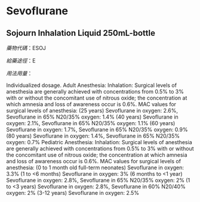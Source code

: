 # Sevoflurane

## Sojourn Inhalation Liquid 250mL-bottle

*藥物代碼*：ESOJ

*給藥途徑*：E

*用法用量*：

Individualized dosage.
Adult Anesthesia:
Inhalation: Surgical levels of anesthesia are generally achieved with concentrations from 0.5% to 3% with or without the concomitant use of nitrous oxide; the concentration at which amnesia and loss of awareness occur is 0.6%. 
MAC values for surgical levels of anesthesia:
(25 years) Sevoflurane in oxygen: 2.6%, Sevoflurane in 65% N20/35% oxygen: 1.4%
(40 years) Sevoflurane in oxygen: 2.1%, Sevoflurane in 65% N20/35% oxygen: 1.1%
(60 years) Sevoflurane in oxygen: 1.7%, Sevoflurane in 65% N20/35% oxygen: 0.9%
(80 years) Sevoflurane in oxygen: 1.4%, Sevoflurane in 65% N20/35% oxygen: 0.7%
Pediatric Anesthesia:
Inhalation: Surgical levels of anesthesia are generally achieved with concentrations from 0.5% to 3% with or without the concomitant use of nitrous oxide; the concentration at which amnesia and loss of awareness occur is 0.6%.
MAC values for surgical levels of anesthesia:
(0 to 1 month old full-term neonates) Sevoflurane in oxygen: 3.3% 
(1 to <6 months) Sevoflurane in oxygen: 3%
(6 months to <1 year) Sevoflurane in oxygen: 2.8%, Sevoflurane in 65% N20/35% oxygen: 2%
(1 to <3 years) Sevoflurane in oxygen: 2.8%, Sevoflurane in 60% N20/40% oxygen: 2%
(3-12 years) Sevoflurane in oxygen: 2.5%

